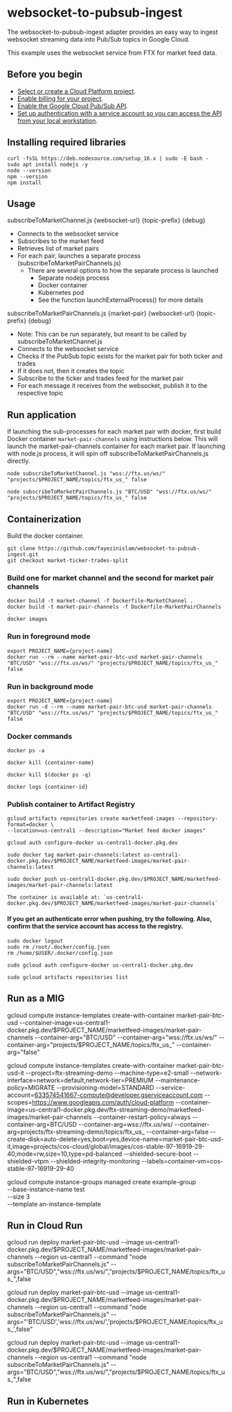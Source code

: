 # websocket-to-pubsub-ingest
The websocket-to-pubsub-ingest adapter provides an easy way to ingest websocket streaming data into Pub/Sub topics in Google Cloud. 

This example uses the websocket service from FTX for market feed data.

## Before you begin

- [Select or create a Cloud Platform project](https://console.cloud.google.com/project?_ga=2.220968858.3275545.1654003980-1401993212.1652797137).
- [Enable billing for your project](https://support.google.com/cloud/answer/6293499#enable-billing).
- [Enable the Google Cloud Pub/Sub API](https://console.cloud.google.com/flows/enableapi?apiid=pubsub.googleapis.com&_ga=2.212587670.3275545.1654003980-1401993212.1652797137).
- [Set up authentication with a service account so you can access the API from your local workstation](https://cloud.google.com/docs/authentication/getting-started).

## Installing required libraries

```
curl -fsSL https://deb.nodesource.com/setup_16.x | sudo -E bash -
sudo apt install nodejs -y
node --version
npm --version
npm install
```


## Usage

subscribeToMarketChannel.js {websocket-url} {topic-prefix} {debug}
 - Connects to the websocket service
 - Subscribes to the market feed
 - Retrieves list of market pairs
 - For each pair, launches a separate process (subscribeToMarketPairChannels.js)
   - There are several options to how the separate process is launched
     - Separate nodejs process
     - Docker container
     - Kubernetes pod
     - See the function launchExternalProcess() for more details

subscribeToMarketPairChannels.js {market-pair} {websocket-url} {topic-prefix} {debug}
 - Note: This can be run separately, but meant to be called by subscribeToMarketChannel.js
 - Connects to the websocket service
 - Checks if the PubSub topic exists for the market pair for both ticker and trades
 - If it does not, then it creates the topic
 - Subscribe to the ticker and trades feed for the market pair
 - For each message it receives from the websocket, publish it to the respective topic

## Run application

If launching the sub-processes for each market pair with docker, first build Docker container `market-pair-channels` using instructions below.  This will launch the market-pair-channels container for each market pair.  If launching with node.js process, it will spin off subscribeToMarketPairChannels.js directly.

```
node subscribeToMarketChannel.js "wss://ftx.us/ws/" "projects/$PROJECT_NAME/topics/ftx_us_" false
```
```
node subscribeToMarketPairChannels.js "BTC/USD" "wss://ftx.us/ws/" "projects/$PROJECT_NAME/topics/ftx_us_" false
```

## Containerization

Build the docker container.
```
git clone https://github.com/fayezinislam/websocket-to-pubsub-ingest.git
git checkout market-ticker-trades-split 
```

### Build one for market channel and the second for market pair channels
```
docker build -t market-channel -f Dockerfile-MarketChannel .
docker build -t market-pair-channels -f Dockerfile-MarketPairChannels .
docker images
```

### Run in foreground mode
```
export PROJECT_NAME={project-name}
docker run --rm --name market-pair-btc-usd market-pair-channels "BTC/USD" "wss://ftx.us/ws/" "projects/$PROJECT_NAME/topics/ftx_us_" false
```

### Run in background mode
```
export PROJECT_NAME={project-name}
docker run -d --rm --name market-pair-btc-usd market-pair-channels "BTC/USD" "wss://ftx.us/ws/" "projects/$PROJECT_NAME/topics/ftx_us_" false
```

### Docker commands

```
docker ps -a

docker kill {container-name}

docker kill $(docker ps -q)

docker logs {container-id}
```

### Publish container to Artifact Registry

```
gcloud artifacts repositories create marketfeed-images --repository-format=docker \
--location=us-central1 --description="Market feed docker images"

gcloud auth configure-docker us-central1-docker.pkg.dev

sudo docker tag market-pair-channels:latest us-central1-docker.pkg.dev/$PROJECT_NAME/marketfeed-images/market-pair-channels:latest

sudo docker push us-central1-docker.pkg.dev/$PROJECT_NAME/marketfeed-images/market-pair-channels:latest

The container is available at: `us-central1-docker.pkg.dev/$PROJECT_NAME/marketfeed-images/market-pair-channels`
```

#### If you get an authenticate error when pushing, try the following.  Also, confirm that the service account has access to the registry.

```
sudo docker logout
sudo rm /root/.docker/config.json
rm /home/$USER/.docker/config.json

sudo gcloud auth configure-docker us-central1-docker.pkg.dev

sudo gcloud artifacts repositories list
```

## Run as a MIG

gcloud compute instance-templates create-with-container market-pair-btc-usd --container-image=us-central1-docker.pkg.dev/$PROJECT_NAME/marketfeed-images/market-pair-channels --container-arg="BTC/USD" --container-arg="wss://ftx.us/ws/" --container-arg="projects/$PROJECT_NAME/topics/ftx_us_" --container-arg="false" 


gcloud compute instance-templates create-with-container market-pair-btc-usd-it --project=ftx-streaming-demo --machine-type=e2-small --network-interface=network=default,network-tier=PREMIUM --maintenance-policy=MIGRATE --provisioning-model=STANDARD --service-account=633574541667-compute@developer.gserviceaccount.com --scopes=https://www.googleapis.com/auth/cloud-platform --container-image=us-central1-docker.pkg.dev/ftx-streaming-demo/marketfeed-images/market-pair-channels --container-restart-policy=always --container-arg=BTC/USD --container-arg=wss://ftx.us/ws/ --container-arg=projects/ftx-streaming-demo/topics/ftx_us_ --container-arg=false --create-disk=auto-delete=yes,boot=yes,device-name=market-pair-btc-usd-it,image=projects/cos-cloud/global/images/cos-stable-97-16919-29-40,mode=rw,size=10,type=pd-balanced --shielded-secure-boot --shielded-vtpm --shielded-integrity-monitoring --labels=container-vm=cos-stable-97-16919-29-40

gcloud compute instance-groups managed create example-group \
    --base-instance-name test \
    --size 3 \
    --template an-instance-template


## Run in Cloud Run

gcloud run deploy market-pair-btc-usd --image us-central1-docker.pkg.dev/$PROJECT_NAME/marketfeed-images/market-pair-channels --region us-central1 --command "node subscribeToMarketPairChannels.js" --args="BTC/USD","wss://ftx.us/ws/","projects/$PROJECT_NAME/topics/ftx_us_",false

gcloud run deploy market-pair-btc-usd --image us-central1-docker.pkg.dev/$PROJECT_NAME/marketfeed-images/market-pair-channels --region us-central1 --command "node subscribeToMarketPairChannels.js" --args="'BTC/USD','wss://ftx.us/ws/','projects/$PROJECT_NAME/topics/ftx_us_',false"

gcloud run deploy market-pair-btc-usd --image us-central1-docker.pkg.dev/$PROJECT_NAME/marketfeed-images/market-pair-channels --region us-central1 --command "node subscribeToMarketPairChannels.js" --args="BTC/USD","wss://ftx.us/ws/","projects/$PROJECT_NAME/topics/ftx_us_",false

## Run in Kubernetes





